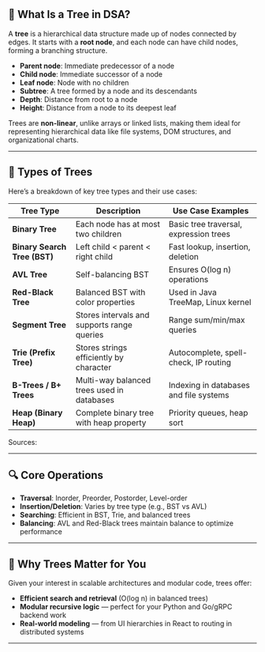 

## 🌲 What Is a Tree in DSA?

A **tree** is a hierarchical data structure made up of nodes connected by edges. It starts with a **root node**, and each node can have child nodes, forming a branching structure.

- **Parent node**: Immediate predecessor of a node
- **Child node**: Immediate successor of a node
- **Leaf node**: Node with no children
- **Subtree**: A tree formed by a node and its descendants
- **Depth**: Distance from root to a node
- **Height**: Distance from a node to its deepest leaf

Trees are **non-linear**, unlike arrays or linked lists, making them ideal for representing hierarchical data like file systems, DOM structures, and organizational charts.

---

## 🌳 Types of Trees

Here’s a breakdown of key tree types and their use cases:

| Tree Type           | Description                                                                 | Use Case Examples                          |
|---------------------|-----------------------------------------------------------------------------|--------------------------------------------|
| **Binary Tree**     | Each node has at most two children                                          | Basic tree traversal, expression trees     |
| **Binary Search Tree (BST)** | Left child < parent < right child                                     | Fast lookup, insertion, deletion           |
| **AVL Tree**        | Self-balancing BST                                                          | Ensures O(log n) operations                |
| **Red-Black Tree**  | Balanced BST with color properties                                          | Used in Java TreeMap, Linux kernel         |
| **Segment Tree**    | Stores intervals and supports range queries                                 | Range sum/min/max queries                  |
| **Trie (Prefix Tree)** | Stores strings efficiently by character                                   | Autocomplete, spell-check, IP routing      |
| **B-Trees / B+ Trees** | Multi-way balanced trees used in databases                                | Indexing in databases and file systems     |
| **Heap (Binary Heap)** | Complete binary tree with heap property                                   | Priority queues, heap sort                 |

Sources: 

---

## 🔍 Core Operations

- **Traversal**: Inorder, Preorder, Postorder, Level-order
- **Insertion/Deletion**: Varies by tree type (e.g., BST vs AVL)
- **Searching**: Efficient in BST, Trie, and balanced trees
- **Balancing**: AVL and Red-Black trees maintain balance to optimize performance

---

## 🧠 Why Trees Matter for You

Given your interest in scalable architectures and modular code, trees offer:

- **Efficient search and retrieval** (O(log n) in balanced trees)
- **Modular recursive logic** — perfect for your Python and Go/gRPC backend work
- **Real-world modeling** — from UI hierarchies in React to routing in distributed systems

---

